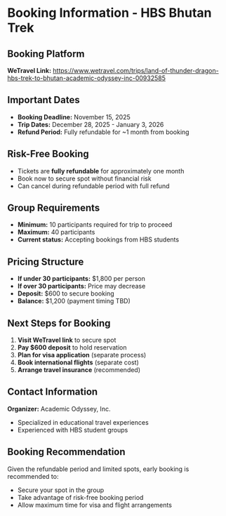 # Booking Information - HBS Bhutan Trek

## Booking Platform
**WeTravel Link:** https://www.wetravel.com/trips/land-of-thunder-dragon-hbs-trek-to-bhutan-academic-odyssey-inc-00932585

## Important Dates
- **Booking Deadline:** November 15, 2025
- **Trip Dates:** December 28, 2025 - January 3, 2026
- **Refund Period:** Fully refundable for ~1 month from booking

## Risk-Free Booking
- Tickets are **fully refundable** for approximately one month
- Book now to secure spot without financial risk
- Can cancel during refundable period with full refund

## Group Requirements
- **Minimum:** 10 participants required for trip to proceed
- **Maximum:** 40 participants
- **Current status:** Accepting bookings from HBS students

## Pricing Structure
- **If under 30 participants:** $1,800 per person
- **If over 30 participants:** Price may decrease
- **Deposit:** $600 to secure booking
- **Balance:** $1,200 (payment timing TBD)

## Next Steps for Booking
1. **Visit WeTravel link** to secure spot
2. **Pay $600 deposit** to hold reservation
3. **Plan for visa application** (separate process)
4. **Book international flights** (separate cost)
5. **Arrange travel insurance** (recommended)

## Contact Information
**Organizer:** Academic Odyssey, Inc.
- Specialized in educational travel experiences
- Experienced with HBS student groups

## Booking Recommendation
Given the refundable period and limited spots, early booking is recommended to:
- Secure your spot in the group
- Take advantage of risk-free booking period
- Allow maximum time for visa and flight arrangements